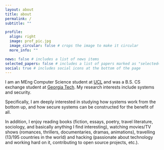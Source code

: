 ```yaml
---
layout: about
title: about
permalink: /
subtitle: ""

profile:
  align: right
  image: prof_pic.jpg
  image_circular: false # crops the image to make it circular
  more_info: ""

news: false # includes a list of news items
selected_papers: false # includes a list of papers marked as "selected={true}"
social: true # includes social icons at the bottom of the page
---
```


I am an MEng Computer Science student at [UCL](https://www.ucl.ac.uk/) and was a B.S. CS exchange student at [Georgia Tech](https://www.gatech.edu/). My research interests include systems and security.

Specifically, I am deeply interested in studying how systems work from the bottom up, and how secure systems can be constructed for the benefit of all.

In addition, I enjoy reading books (fiction, essays, poetry, travel literature, sociology, and basically anything I find interesting), watching movies/TV shows (romances, thrillers, documentaries, dramas, animations), travelling (13/195 countries in the world) and hacking (passionate about technology and working hard on it, contributing to open source projects, etc.).

<!-- Why don't read something about hacker culture -->
<!-- I like this blog: https://endler.dev/2024/follow-the-hackers/#defining-hacker -->

<!-- Places I've been (sry, I've only included China, the US and the UK as they are countries I've lived in) -->
<!-- Countries: cn, sg, jp, us, uk, do, ch, fr, it, va, es, th, my (in chronological order)  -->
<!-- China: bj, fj, gd, gx, gz, hk, hn, js, jx, qh, sc, sh, sn, xj, xz, zj (in chronological order) -->
<!-- USA: ny, mn, nd, ga, pa, nv, az, ut, il, co, md, la, fl, ma (in chronological order) -->
<!-- UK: England, Scotland (in chronological order) -->